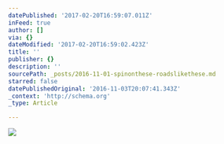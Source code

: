```yaml
---
datePublished: '2017-02-20T16:59:07.011Z'
inFeed: true
author: []
via: {}
dateModified: '2017-02-20T16:59:02.423Z'
title: ''
publisher: {}
description: ''
sourcePath: _posts/2016-11-01-spinonthese-roadslikethese.md
starred: false
datePublishedOriginal: '2016-11-03T20:07:41.343Z'
_context: 'http://schema.org'
_type: Article

---
```

![](https://the-grid-user-content.s3-us-west-2.amazonaws.com/d0df360b-6f5d-45bf-8734-477e1f255246.jpg)